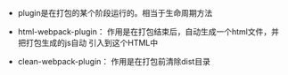 - plugin是在打包的某个阶段运行的。相当于生命周期方法

- html-webpack-plugin：
作用是在打包结束后，自动生成一个html文件，并把打包生成的js自动
引入到这个HTML中

- clean-webpack-plugin：
作用是在打包前清除dist目录





